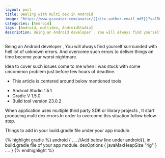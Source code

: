 ```yaml
---
layout: post
title: Dealing with multi dex in Android
image: "https://www.gravatar.com/avatar/{{site.author.email_md5}}?s=150"
categories: [Android]
tags: [Android, multidex, AndroidStudio]
description: Being an Android developer , You will always find yourself surrounded with hell lot of unknown errors. And overcome such errors to deliver things on time become your worst nightmare.
---
```

Being an Android developer , You will always find yourself surrounded with hell lot of unknown errors. And overcome such errors to deliver things on time become your worst nightmare.

Idea to cover such issues come to me when I was stuck with some uncommon problem just before few hours of deadline.

* This article is centered around below mentioned tools
- Android Studio 1.5.1
- Gradle V 1.5.0
- Build tool version 23.0.2

When application uses multiple third party SDK or library projects , It start producing multi dex errors.In order to overcome this situation follow below step.

Things to add in your build.gradle file under your app module.

{% highlight gradle %}
android {
....
//Add below line under android{}, in build.gradle file of your app module.
dexOptions {
    javaMaxHeapSize "4g"
}
....
}
{% endhighlight %}
